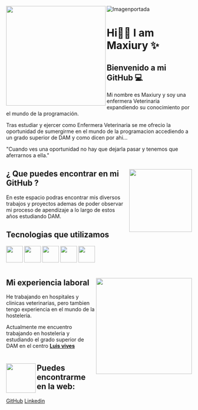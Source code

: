 
![Imagenportada](https://user-images.githubusercontent.com/113462878/196045657-69b7a0b2-052c-441b-9518-04cb7fed7e41.jpeg)
 <a><img align="left" width="270" src="https://user-images.githubusercontent.com/113462878/196184839-bdacf6b0-8a11-4a95-8b53-051fc615f658.jpeg"></a> 
<h1> Hi👋🏽 I am Maxiury ✨ </h1>
<h2> Bienvenido a mi GitHub 💻 </h2>
 Mi nombre es Maxiury y soy una enfermera Veterinaria expandiendo su conocimiento por el  mundo de la programación.
 
 Tras estudiar y ejercer como Enfermera Veterinaria se me ofrecio la oportunidad de sumergirme en el mundo de la programacion accediendo a un grado superior de DAM y como dicen por ahi...
 
"Cuando ves una oportunidad no hay que dejarla pasar y tenemos que aferrarnos a ella."

##

<a><img align="right" width="170" src="https://user-images.githubusercontent.com/113462878/196414665-24541c9e-448e-4c0b-afd2-3e05a15b15f5.png"></a> 
##
<h2> ¿ Que puedes encontrar en mi GitHub ? </h2>
 


En este espacio podras encontrar mis diversos trabajos y  proyectos ademas de poder observar mi proceso de apendizaje a lo largo de estos años estudiando DAM.

<h2>Tecnologias que utilizamos </h2>

 <img loading="lazy" src="https://www.jetbrains.com/academy/img/icon-kotlin-new.svg" 
  height="45">  <img loading="lazy" src="https://distreau.com/github.svg" 
  height="45"> <img loading="lazy" src="https://materiageek.com/wp-content/uploads/2020/10/GitKraken-7.4.0-Descargar-gratis.png"
  height="45"> <img loading="lazy" src="https://resources.jetbrains.com/storage/products/intellij-idea/img/meta/intellij-idea_logo_300x300.png" 
  height="45"> <img loading="lazy" src="https://user-images.githubusercontent.com/674621/71187801-14e60a80-2280-11ea-94c9-e56576f76baf.png" 
  height="45">
#

<a><img align="right" width="260" src="https://user-images.githubusercontent.com/113462878/196224279-804bad03-304a-4725-a752-f4853089ef5a.jpeg"></a> 
<h2> Mi experiencia laboral </h2>
He trabajando en hospitales y clinicas veterinarias, pero tambien tengo experiencia en el mundo de la hosteleria.

Actualmente me encuentro trabajando en hosteleria y estudiando el grado superior de DAM en el centro  [**Luis vives**](https://www.iesluisvives.es/)

#
<a><img align="left" width="80" src="https://user-images.githubusercontent.com/113462878/196224124-278e51d0-6f50-40a8-bc82-4e8b01c6196a.jpeg"> <h2>Puedes encontrarme en la web: </h2> </a> 
<a href="https://github.com/Maxiury">GitHub</a>
<a href= "https://www.linkedin.com/feed/">Linkedin</a>
<!--
**Maxiury/Maxiury** is a ✨ _special_ ✨ repository because its `README.md` (this file) appears on your GitHub profile.

Here are some ideas to get you started:

- 🔭 I’m currently working on ...
- 🌱 I’m currently learning ...
- 👯 I’m looking to collaborate on ...
- 🤔 I’m looking for help with ...
- 💬 Ask me about ...
- 📫 How to reach me: ...
- 😄 Pronouns: ...
- ⚡ Fun fact: ...
-->
